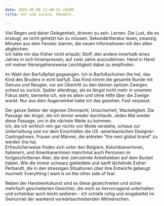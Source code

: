 ```yaml
---
date: 2022-05-08 11:40:51 +0200
title: Vor und zurück. Pendeln.

---
```

Viel Regen und daher Gelegenheit, drinnen zu sein. Lernen. Die Lust, die es erzeugt, es nicht gehetzt tun zu müssen. Sekundärliteratur lesen, zwanzig Minuten aus dem Fenster starren, die neuen Informationen mit den alten abgleichen.  
Ich hätte mir das früher nicht erlaubt; Stoff, den andere innerhalb eines Jahres in sich hineinpressen, auf zwei Jahre auszudehnen. Hand in Hand mit meiner Herangehensweise Leichtigkeit dabei zu empfinden.

Im Wald den Barfußpfad gegeangen. Ich in Barfußschuhen (he he), das Kind des Bruders in echt barfuß. Das Kind nimmt die gesamte Runde mit Genuss und Neugier, nur am Übertritt zu den kleinen spitzen Zweigen scheut es zurück. Später allerdings, als es längst nicht mehr in unserem Fokus steht, bemerke ich, wie es allein und ohne Hilfe  über die Zweige wankt. Nur aus dem Augenwinkel habe ich das gesehen. Fast verpasst.

Der ganze Sektor der eigenen Ohnmacht, Unsicherheit, Wackeligkeit. Die Passage der Angst, die ich immer wieder durchlaufe. Jedes Mal wieder diese Passage, um in die nächste Weite zu kommen.  
Ich, die ich wirklich rein gar nichts von Mode verstehe, schaue zur Unterhaltung und vor dem Einschlafen die US -amerikanischen Designer-Castingshows. Frauen und Männer, die antreten "the next global brand" zu werden  (ha ha).  
Erfreulicherweise finden sich unter den Belgiern, Kolumbianerinnen, Italienern, und Amerikanerinnen manchmal auch Personen im fortgeschrittenen Alter, die drei Jahrzehnte Arbeitsleben auf dem Buckel haben. Wie die immer schwarz gekleidete und sanft lächelnde Esther Perbandt, die in den stressigen Situationen über ihre Entwürfe gebeugt murmelt: Everything I want is on the other side of fear.

Neben der Handwerkskunst sind es diese gezeichneten und sicher mehrfach gescheiterten Gesichter, die mich so hervorragend unterhalten und scheinbar auch leicht sedieren - ich schlafe ruhig und eingebettet im Gemurmel der wankend vorwärtsschreitenden Mitmenschen.